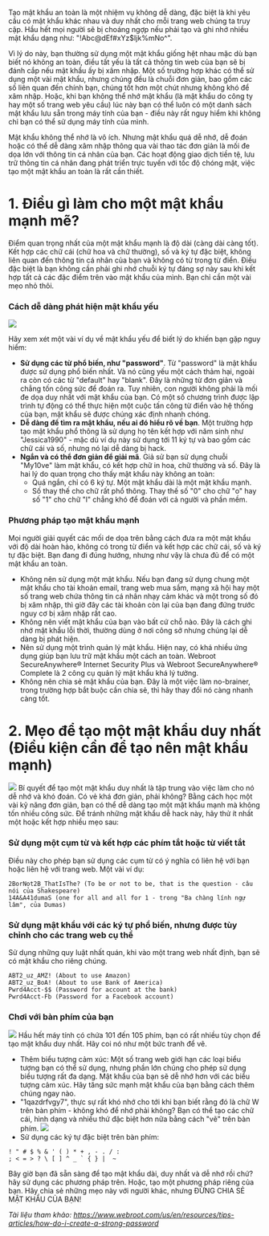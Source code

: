 Tạo mật khẩu an toàn là một nhiệm vụ không dễ dàng, đặc biệt là khi yêu cầu có mật khẩu khác nhau và duy nhất cho mỗi trang web chúng ta truy cập. Hầu hết mọi người sẽ bị choáng ngợp nếu phải tạo và ghi nhớ nhiều mật khẩu dạng như: "!Abc@dEf#xYz$Ijk%mNo^".

Vì lý do này, bạn thường sử dụng một mật khẩu giống hệt nhau mặc dù bạn biết nó không an toàn, điều tất yếu là tất cả thông tin web của bạn sẽ bị đánh cắp nếu mật khẩu ấy bị xâm nhập. Một số trường hợp khác có thể sử dụng một vài mật khẩu, nhưng chúng đều là chuỗi đơn giản, bao gồm các số liên quan đến chính bạn, chúng tốt hơn một chút nhưng không khó để xâm nhập. Hoặc, khi bạn không thể nhớ mật khẩu (là mật khẩu do công ty hay một số trang web yêu cầu) lúc này bạn có thể luôn có một danh sách mật khẩu lưu sẵn trong máy tính của bạn - điều này rất nguy hiểm khi không chỉ bạn có thể sử dụng máy tính của mình.

Mật khẩu không thể nhớ là vô ích. Nhưng mật khẩu quá dễ nhớ, dễ đoán hoặc có thể dễ dàng xâm nhập thông qua vài thao tác đơn giản là mối đe dọa lớn với thông tin cá nhân của bạn. Các hoạt động giao dịch tiền tệ, lưu trữ thông tin cá nhân đang phát triển trực tuyến với tốc độ chóng mặt, việc tạo một mật khẩu an toàn là rất cần thiết.
# 1. Điều gì làm cho một mật khẩu mạnh mẽ?
Điểm quan trọng nhất của một mật khẩu mạnh là độ dài (càng dài càng tốt). Kết hợp các chữ cái (chữ hoa và chữ thường), số và ký tự đặc biệt, không liên quan đến thông tin cá nhân của bạn và không có từ trong từ điển. Điều đặc biệt là bạn không cần phải ghi nhớ chuỗi ký tự đáng sợ này sau khi kết hợp tất cả các đặc điểm trên vào mật khẩu của mình. Bạn chỉ cần một vài mẹo nhỏ thôi.
### Cách dễ dàng phát hiện mật khẩu yếu
![](https://images.viblo.asia/8b431de0-9a4b-44b0-923f-9eeb6ed20ac1.png)

Hãy xem xét một vài ví dụ về mật khẩu yếu để biết lý do khiến bạn gặp nguy hiểm:
- **Sử dụng các từ phổ biến, như "password"**. Từ "password" là mật khẩu được sử dụng phổ biến nhất. Và nó cũng yếu một cách thảm hại, ngoài ra còn có các từ "default" hay "blank". Đây là những từ đơn giản và chẳng tốn công sức để đoán ra. Tuy nhiên, con người không phải là mối đe dọa duy nhất với mật khẩu của bạn. Có một số chương trình được lập trình tự động có thể thực hiện một cuộc tấn công từ điển vào hệ thống của bạn, mật khẩu sẽ được chúng xác định nhanh chóng.
- **Dễ dàng để tìm ra mật khẩu, nếu ai đó hiểu rõ về bạn**. Một trường hợp tạo mật khẩu phổ thông là sử dụng họ tên kết hợp với năm sinh như "Jessica1990" - mặc dù ví dụ này sử dụng tới 11 ký tự và bao gồm các chữ cái và số, nhưng nó lại dễ dàng bị hack.
- **Ngắn và có thể đơn giản để giải mã**. Giả sử bạn sử dụng chuỗi "My10ve" làm mật khẩu, có kết hợp chữ in hoa, chữ thường và số. Đây là hai lý do quan trọng cho thấy mật khẩu này không an toàn: 
  - Quá ngắn, chỉ có 6 ký tự. Một mật khẩu dài là một mật khẩu mạnh.
  - Số thay thế cho chữ rất phổ thông. Thay thế số "0" cho chữ "o" hay số "1" cho chữ "l" chẳng khó để đoán với cả người và phần mềm.
### Phương pháp tạo mật khẩu mạnh
Mọi người giải quyết các mối de dọa trên bằng cách đưa ra một mật khẩu với độ dài hoàn hảo, không có trong từ điển và kết hợp các chữ cái, số và ký tự đặc biệt. Bạn đang đi đúng hướng, nhưng như vậy là chưa đủ để có một mật khẩu an toàn. 
* Không nên sử dụng một mật khẩu. Nếu bạn đang sử dụng chung một mật khẩu cho tài khoản email, trang web mua sắm, mạng xã hội hay một số trang web chứa thông tin cá nhân nhạy cảm khác và một trong số đó bị xâm nhập, thì giờ đây các tài khoản còn lại của  bạn đang đứng trước nguy cơ bị xâm nhập rất cao.
* Không nên viết mật khẩu của bạn vào bất cứ chỗ nào. Đây là cách ghi nhớ mật khẩu lỗi thời, thường dùng ở nơi công sở nhưng chúng lại dễ dàng bị phát hiện.
* Nên sử dụng một trình quản lý mật khẩu. Hiện nay, có khá nhiều ứng dụng giúp bạn lưu trữ mật khẩu một cách an toàn.  Webroot SecureAnywhere® Internet Security Plus và Webroot SecureAnywhere® Complete là 2 công cụ quản lý mật khẩu khá lý tưởng.
* Không nên chia sẻ mật khẩu của bạn. Đây là một việc làm no-brainer, trong trường hợp bắt buộc cần chia sẻ, thì hãy thay đổi nó càng nhanh càng tốt.
# 2. Mẹo để tạo một mật khẩu duy nhất (Điều kiện cần để tạo nên mật khẩu mạnh)
![](https://images.viblo.asia/d28a37b5-0f80-4a8d-a309-e297a2261d6c.jpeg)
Bí quyết để tạo một mật khẩu duy nhất là tập trung vào việc làm cho nó dễ nhớ và khó đoán. Có vẻ khá đơn giản, phải không? Bằng cách học một vài kỹ năng đơn giản, bạn có thể dễ dàng tạo một mật khẩu mạnh mà không tốn nhiều công sức. Để tránh những mật khẩu dễ hack này, hãy thử ít nhất một hoặc kết hợp nhiều mẹo sau:
### Sử dụng một cụm từ và kết hợp các phím tắt hoặc từ viết tắt 
Điều này cho phép bạn sử dụng các cụm từ có ý nghĩa có liên hệ với bạn hoặc liên hệ với trang web. Một vài ví dụ:
```
2BorNot2B_ThatIsThe? (To be or not to be, that is the question - câu nói của Shakespeare)
14A&A41dumaS (one for all and all for 1 - trong "Ba chàng lính ngự lâm", của Dumas)
```
### Sử dụng mật khẩu với các ký tự phổ biến, nhưng được tùy chỉnh cho các trang web cụ thể 
Sử dụng những quy luật nhất quán, khi vào một trang web nhất định, bạn sẽ có mật khẩu cho riêng chúng.
```
ABT2_uz_AMZ! (About to use Amazon)
ABT2_uz_BoA! (About to use Bank of America)
Pwrd4Acct-$$ (Password for account at the bank)
Pwrd4Acct-Fb (Password for a Facebook account)
```
### Chơi với bàn phím của bạn
![](https://images.viblo.asia/77785690-fb87-490f-a95d-741ebff5616c.jpg)
Hầu hết máy tính có chứa 101 đến 105 phím, bạn có rất nhiều tùy chọn để tạo mật khẩu duy nhất. Hãy coi nó như một bức tranh để vẽ.

* Thêm biểu tượng cảm xúc: Một số trang web giới hạn các loại biểu tượng bạn có thể sử dụng, nhưng phần lớn chúng cho phép sử dụng biểu tượng rất đa dạng. Mật khẩu của bạn sẽ dễ nhớ hơn với các biểu tượng cảm xúc. Hãy tăng sức mạnh mật khẩu của bạn bằng cách thêm chúng ngay nào.
* "1qazdrfvgy7", thực sự rất khó nhớ cho tới khi bạn biết rằng đó là chữ W trên bàn phím - không khó để nhớ phải không? Bạn có thể tạo các chữ cái, hình dạng và nhiều thứ đặc biệt hơn nữa bằng cách "vẽ" trên bàn phím.
![](https://images.viblo.asia/ee23a8ba-31cd-4f6a-8809-9861a25aeb5f.png)
* Sử dụng các ký tự đặc biệt trên bàn phím:
```
! " # $ % & ' ( ) * + , - . / :
; < = > ? \ [ ] ^ _ ` { } |  ~
```
Bây giờ bạn đã sẵn sàng để tạo mật khẩu dài, duy nhất và dễ nhớ rồi chứ? hãy sử dụng các phương pháp trên. Hoặc, tạo một phương pháp riêng của bạn. Hãy chia sẻ những mẹo này với người khác, nhưng ĐỪNG CHIA SẺ MẬT KHẨU CỦA BẠN!

*Tài liệu tham khảo: https://www.webroot.com/us/en/resources/tips-articles/how-do-i-create-a-strong-password*